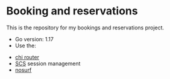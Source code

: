 # Booking and reservations

This is the repository for my bookings and reservations project.

- Go version: 1.17
- Use the:

* [chi router](https://github.com/go-chi/chi)
* [SCS](https://github.com/alexedwards/scs/v2) session management
* [nosurf](https://github.com/justinas/nosurf)
